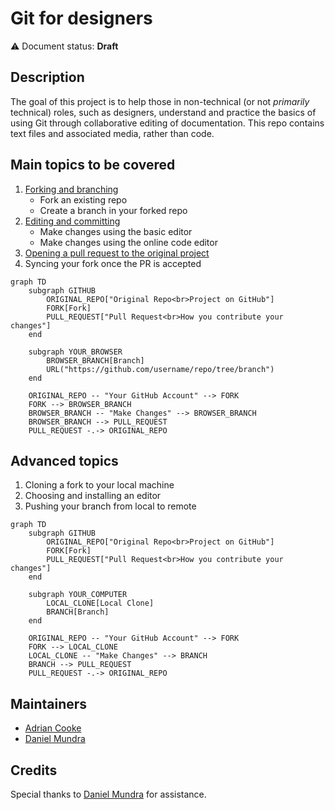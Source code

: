 # Git for designers

⚠️ Document status: **Draft**

## Description

The goal of this project is to help those in non-technical (or not *primarily* technical) roles, such as designers, understand and practice the basics of using Git through collaborative editing of documentation. This repo contains text files and associated media, rather than code.

## Main topics to be covered

1. [Forking and branching](docs/1-fork-and-branch.md)
	- Fork an existing repo
	- Create a branch in your forked repo
2. [Editing and committing](docs/2-edit-and-commit.md)
	- Make changes using the basic editor
	- Make changes using the online code editor
3. [Opening a pull request to the original project](docs/3-open-pull-request.md)
4. Syncing your fork once the PR is accepted

```mermaid
graph TD
    subgraph GITHUB
        ORIGINAL_REPO["Original Repo<br>Project on GitHub"]
        FORK[Fork]
        PULL_REQUEST["Pull Request<br>How you contribute your changes"]
    end

    subgraph YOUR_BROWSER
        BROWSER_BRANCH[Branch]
        URL("https://github.com/username/repo/tree/branch")
    end

    ORIGINAL_REPO -- "Your GitHub Account" --> FORK
    FORK --> BROWSER_BRANCH
    BROWSER_BRANCH -- "Make Changes" --> BROWSER_BRANCH
    BROWSER_BRANCH --> PULL_REQUEST
    PULL_REQUEST -.-> ORIGINAL_REPO
```

## Advanced topics

1. Cloning a fork to your local machine
2. Choosing and installing an editor
3. Pushing your branch from local to remote

```mermaid
graph TD
    subgraph GITHUB
        ORIGINAL_REPO["Original Repo<br>Project on GitHub"]
        FORK[Fork]
        PULL_REQUEST["Pull Request<br>How you contribute your changes"]
    end

    subgraph YOUR_COMPUTER
        LOCAL_CLONE[Local Clone]
        BRANCH[Branch]
    end

    ORIGINAL_REPO -- "Your GitHub Account" --> FORK
    FORK --> LOCAL_CLONE
    LOCAL_CLONE -- "Make Changes" --> BRANCH
    BRANCH --> PULL_REQUEST
    PULL_REQUEST -.-> ORIGINAL_REPO
```

## Maintainers

* [Adrian Cooke](https://github.com/adriancooke)
* [Daniel Mundra](https://github.com/dmundra)

## Credits

Special thanks to [Daniel Mundra](https://github.com/dmundra) for assistance.
